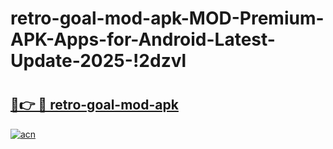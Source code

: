 # retro-goal-mod-apk-MOD-Premium-APK-Apps-for-Android-Latest-Update-2025-!2dzvl

# <h2><a href="https://ung4qw.esa.edu.pl?title=retro-goal-mod-apk&ref=2dzvl">🔗👉 🔴 retro-goal-mod-apk</a></h2>

[![acn](https://github.com/user-attachments/assets/0f9c940e-d8b0-45ae-aac7-cd30a18b3e1c)](https://ung4qw.esa.edu.pl?title=retro-goal-mod-apk&ref=2dzvl)


